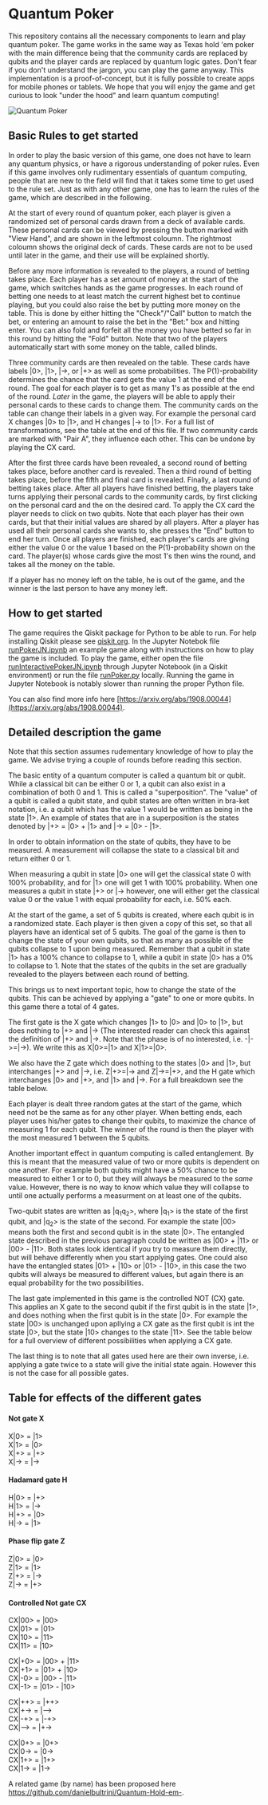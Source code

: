# Quantum Poker
This repository contains all the necessary components to learn and play quantum poker. The game works in the same way as Texas hold 'em poker with the main difference being that the community cards are replaced by qubits and the player cards are replaced by quantum logic gates. Don't fear if you don't understand the jargon, you can play the game anyway.
This implementation is a proof-of-concept, but it is fully possible to create apps for mobile phones or tablets.
We hope that you will enjoy the game and get curious to look "under the hood" and learn quantum computing!

![Quantum Poker](quantumpoker.jpg)

## Basic Rules to get started
In order to play the basic version of this game, one does not have to learn any quantum physics, or have a rigorous understanding of poker rules.  Even if this game involves only rudimentary essentials of quantum computing, people that are new to the field will find that it takes some time to get used to the rule set. Just as with any other game, one has to learn the rules of the game, which are described in the following.

At the start of every round of quantum poker, each player is given a randomized set of personal cards drawn from a deck of available cards. These personal cards can be viewed by pressing the button marked with "View Hand", and are shown in the leftmost coloumn. The rightmost coloumn shows the original deck of cards. These cards are not to be used until later in the game, and their use will be explained shortly.

Before any more information is revealed to the players, a round of betting takes place. Each player has a set amount of money at the start of the game, which switches hands as the game progresses. In each round of betting one needs to at least match the current highest bet to continue playing, but you could also raise the bet by putting more money on the table. This is done by either hitting the "Check"/"Call" button to match the bet, or entering an amount to raise the bet in the "Bet:" box and hitting enter. You can also fold and forfeit all the money you have betted so far in this round by hitting the "Fold" button. Note that two of the players automatically start with some money on the table, called blinds.

Three community cards are then revealed on the table. These cards have labels |0>, |1>, |->, or |+> as well as some probabilities. The P(1)-probability determines the chance that the card gets the value 1 at the end of the round. The goal for each player is to get as many 1's as possible at the end of the round. _Later_ in the game, the players will be able to apply their personal cards to these cards to change them. The community cards on the table can change their labels in a given way. For example the personal card X changes |0> to |1>, and H changes |-> to |1>. For a full list of transformations, see the table at the end of this file. If two community cards are marked with "Pair A", they influence each other. This can be undone by playing the CX card.

After the first three cards have been revealed, a second round of betting takes place, before another card is revealed. Then a third round of betting takes place, before the fifth and final card is revealed. Finally, a last round of betting takes place. After all players have finished betting, the players take turns applying their personal cards to the community cards, by first clicking on the personal card and the on the desired card. To apply the CX card the player needs to click on two qubits. Note that each player has their own cards, but that their initial values are shared by all players. After a player has used all their personal cards she wants to, she presses the "End" button to end her turn. Once all players are finished, each player's cards are giving either the value 0 or the value 1 based on the P(1)-probability shown on the card. The player(s) whose cards give the most 1's then wins the round, and takes all the money on the table. 

If a player has no money left on the table, he is out of the game, and the winner is the last person to have any money left.

## How to get started
The game requires the Qiskit package for Python to be able to run. For help installing Qiskit please see [qiskit.org](https://qiskit.org/documentation/install.html). In the Jupyter Notebok file [runPokerJN.ipynb](Python/runPokerJN.ipynb) an example game along with instructions on how to play the game is included. To play the game, either open the file [runInteractivePokerJN.ipynb](Python/runInteractivePokerJN.ipynb) through Jupyter Notebook (in a Qiskit environment) or run the file [runPoker.py](Python/runPoker.py) locally. Running the game in Jupyter Notebook is notably slower than running the proper Python file.

You can also find more info here [https://arxiv.org/abs/1908.00044](https://arxiv.org/abs/1908.00044).

## Detailed description the game
Note that this section assumes rudementary knowledge of how to play the game. We advise trying a couple of rounds before reading this section.

The basic entity of a quantum computer is called a quantum bit or qubit. While a classical bit can be either 0 or 1, a qubit can also exist in a combination of both 0 and 1. This is called a "superposition". The "value" of a qubit is called a qubit state, and qubit states are often written in bra-ket notation, i.e. a qubit which has the value 1 would be written as being in the state |1>. An example of states that are in a superposition is the states denoted by |+> = |0> + |1> and |-> = |0> - |1>.

In order to obtain information on the state of qubits, they have to be measured. A measurement will collapse the state to a classical bit and return either 0 or 1.

When measuring a qubit in state |0> one will get the classical state 0 with 100% probability, and for |1> one will get 1 with 100% probability. When one measures a qubit in state |+> or |-> however, one will either get the classical value 0 or the value 1 with equal probability for each, i.e. 50% each.

At the start of the game, a set of 5 qubits is created, where each qubit is in a randomized state. Each player is then given a copy of this set, so that all players have an identical set of 5 qubits. The goal of the game is then to change the state of your own qubits, so that as many as possible of the qubits collapse to 1 upon being measured. Remember that a qubit in state |1> has a 100% chance to collapse to 1, while a qubit in state |0> has a 0% to collapse to 1. Note that the states of the qubits in the set are gradually revealed to the players between each round of betting.

This brings us to next important topic, how to change the state of the qubits. This can be achieved by applying a "gate" to one or more qubits. In this game there a total of 4 gates. 

The first gate is the X gate which changes |1> to |0> and |0> to |1>, but does nothing to |+> and |-> (The interested reader can check this against the definition of |+> and |->. Note that the phase is of no interested, i.e. -|->=|->). We write this as X|0>=|1> and X|1>=|0>.

We also have the Z gate which does nothing to the states |0> and |1>, but interchanges |+> and |->, i.e. Z|+>=|-> and Z|->=|+>, and the H gate which interchanges |0> and |+>, and |1> and |->. For a full breakdown see the table below.

Each player is dealt three random gates at the start of the game, which need not be the same as for any other player. When betting ends, each player uses his/her gates to change their qubits, to maximize the chance of measuring 1 for each qubit. The winner of the round is then the player with the most measured 1 between the 5 qubits. 

Another important effect in quantum computing is called entanglement. By this is meant that the measured value of two or more qubits is dependent on one another. For example both qubits might have a 50% chance to be measured to either 1 or to 0, but they will always be measured to the _same_ value. However, there is no way to know which value they will collapse to until one actually performs a measurment on at least one of the qubits. 

Two-qubit states are written as |q<sub>1</sub>q<sub>2</sub>>, where |q<sub>1</sub>> is the state of the first qubit, and |q<sub>2</sub>> is the state of the second. For example the state |00> means both the first and second qubit is in the state |0>. The entangled state described in the previous paragraph could be written as |00> + |11> or |00> - |11>. Both states look identical if you try to measure them directly, but will behave differently when you start applying gates. One could also have the entangled states |01> + |10> or |01> - |10>, in this case the two qubits will always be measured to different values, but again there is an equal probability for the two possibilities.

The last gate implemented in this game is the controlled NOT (CX) gate. This applies an X gate to the second qubit if the first qubit is in the state |1>, and does nothing when the first qubit is in the state |0>. For example the state |00> is unchanged upon apllying a CX gate as the first qubit is int the state |0>, but the state |10> changes to the state |11>. See the table below for a full overview of different possibilities when applying a CX gate.

The last thing is to note that all gates used here are their own inverse, i.e. applying a gate twice to a state will give the initial state again. However this is not the case for all possible gates.

## Table for effects of the different gates

#### Not gate X <br />
X|0> = |1> <br />
X|1> = |0> <br />
X|+> = |+> <br />
X|-> = |-> <br />

#### Hadamard gate H <br />
H|0> = |+> <br />
H|1> = |-> <br />
H|+> = |0> <br />
H|-> = |1> <br />

#### Phase flip gate Z <br />
Z|0> = |0> <br />
Z|1> = |1> <br />
Z|+> = |-> <br />
Z|-> = |+> <br />

#### Controlled Not gate CX<br />
CX|00> = |00> <br />
CX|01> = |01> <br />
CX|10> = |11> <br />
CX|11> = |10> <br />

CX|+0> = |00> + |11> <br />
CX|+1> = |01> + |10> <br />
CX|-0> = |00> - |11> <br />
CX|-1> = |01> - |10> <br />

CX|++> = |++> <br />
CX|+-> = |--> <br />
CX|-+> = |-+> <br />
CX|--> = |+-> <br />

CX|0+> = |0+> <br />
CX|0-> = |0-> <br />
CX|1+> = |1+> <br />
CX|1-> = |1-> <br />

A related game (by name) has been proposed here https://github.com/danielbultrini/Quantum-Hold-em-.
